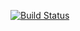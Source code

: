 [![Build Status](https://travis-ci.com/JoshLudahl/ludahl_com.svg?branch=master)](https://travis-ci.com/JoshLudahl/ludahl_com)